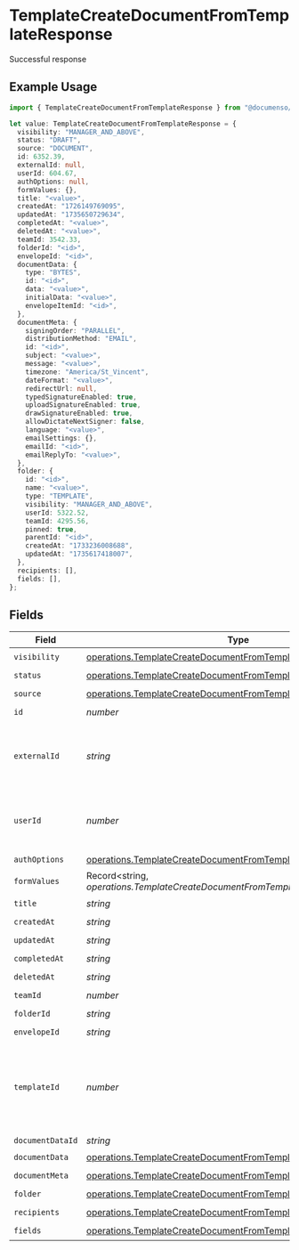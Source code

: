 # TemplateCreateDocumentFromTemplateResponse

Successful response

## Example Usage

```typescript
import { TemplateCreateDocumentFromTemplateResponse } from "@documenso/sdk-typescript/models/operations";

let value: TemplateCreateDocumentFromTemplateResponse = {
  visibility: "MANAGER_AND_ABOVE",
  status: "DRAFT",
  source: "DOCUMENT",
  id: 6352.39,
  externalId: null,
  userId: 604.67,
  authOptions: null,
  formValues: {},
  title: "<value>",
  createdAt: "1726149769095",
  updatedAt: "1735650729634",
  completedAt: "<value>",
  deletedAt: "<value>",
  teamId: 3542.33,
  folderId: "<id>",
  envelopeId: "<id>",
  documentData: {
    type: "BYTES",
    id: "<id>",
    data: "<value>",
    initialData: "<value>",
    envelopeItemId: "<id>",
  },
  documentMeta: {
    signingOrder: "PARALLEL",
    distributionMethod: "EMAIL",
    id: "<id>",
    subject: "<value>",
    message: "<value>",
    timezone: "America/St_Vincent",
    dateFormat: "<value>",
    redirectUrl: null,
    typedSignatureEnabled: true,
    uploadSignatureEnabled: true,
    drawSignatureEnabled: true,
    allowDictateNextSigner: false,
    language: "<value>",
    emailSettings: {},
    emailId: "<id>",
    emailReplyTo: "<value>",
  },
  folder: {
    id: "<id>",
    name: "<value>",
    type: "TEMPLATE",
    visibility: "MANAGER_AND_ABOVE",
    userId: 5322.52,
    teamId: 4295.56,
    pinned: true,
    parentId: "<id>",
    createdAt: "1733236008688",
    updatedAt: "1735617418007",
  },
  recipients: [],
  fields: [],
};
```

## Fields

| Field                                                                                                                                              | Type                                                                                                                                               | Required                                                                                                                                           | Description                                                                                                                                        |
| -------------------------------------------------------------------------------------------------------------------------------------------------- | -------------------------------------------------------------------------------------------------------------------------------------------------- | -------------------------------------------------------------------------------------------------------------------------------------------------- | -------------------------------------------------------------------------------------------------------------------------------------------------- |
| `visibility`                                                                                                                                       | [operations.TemplateCreateDocumentFromTemplateVisibility](../../models/operations/templatecreatedocumentfromtemplatevisibility.md)                 | :heavy_check_mark:                                                                                                                                 | N/A                                                                                                                                                |
| `status`                                                                                                                                           | [operations.TemplateCreateDocumentFromTemplateStatus](../../models/operations/templatecreatedocumentfromtemplatestatus.md)                         | :heavy_check_mark:                                                                                                                                 | N/A                                                                                                                                                |
| `source`                                                                                                                                           | [operations.TemplateCreateDocumentFromTemplateSource](../../models/operations/templatecreatedocumentfromtemplatesource.md)                         | :heavy_check_mark:                                                                                                                                 | N/A                                                                                                                                                |
| `id`                                                                                                                                               | *number*                                                                                                                                           | :heavy_check_mark:                                                                                                                                 | N/A                                                                                                                                                |
| `externalId`                                                                                                                                       | *string*                                                                                                                                           | :heavy_check_mark:                                                                                                                                 | A custom external ID you can use to identify the document.                                                                                         |
| `userId`                                                                                                                                           | *number*                                                                                                                                           | :heavy_check_mark:                                                                                                                                 | The ID of the user that created this document.                                                                                                     |
| `authOptions`                                                                                                                                      | [operations.TemplateCreateDocumentFromTemplateAuthOptions](../../models/operations/templatecreatedocumentfromtemplateauthoptions.md)               | :heavy_check_mark:                                                                                                                                 | N/A                                                                                                                                                |
| `formValues`                                                                                                                                       | Record<string, *operations.TemplateCreateDocumentFromTemplateFormValues*>                                                                          | :heavy_check_mark:                                                                                                                                 | N/A                                                                                                                                                |
| `title`                                                                                                                                            | *string*                                                                                                                                           | :heavy_check_mark:                                                                                                                                 | N/A                                                                                                                                                |
| `createdAt`                                                                                                                                        | *string*                                                                                                                                           | :heavy_check_mark:                                                                                                                                 | N/A                                                                                                                                                |
| `updatedAt`                                                                                                                                        | *string*                                                                                                                                           | :heavy_check_mark:                                                                                                                                 | N/A                                                                                                                                                |
| `completedAt`                                                                                                                                      | *string*                                                                                                                                           | :heavy_check_mark:                                                                                                                                 | N/A                                                                                                                                                |
| `deletedAt`                                                                                                                                        | *string*                                                                                                                                           | :heavy_check_mark:                                                                                                                                 | N/A                                                                                                                                                |
| `teamId`                                                                                                                                           | *number*                                                                                                                                           | :heavy_check_mark:                                                                                                                                 | N/A                                                                                                                                                |
| `folderId`                                                                                                                                         | *string*                                                                                                                                           | :heavy_check_mark:                                                                                                                                 | N/A                                                                                                                                                |
| `envelopeId`                                                                                                                                       | *string*                                                                                                                                           | :heavy_check_mark:                                                                                                                                 | N/A                                                                                                                                                |
| `templateId`                                                                                                                                       | *number*                                                                                                                                           | :heavy_minus_sign:                                                                                                                                 | The ID of the template that the document was created from, if any.                                                                                 |
| `documentDataId`                                                                                                                                   | *string*                                                                                                                                           | :heavy_minus_sign:                                                                                                                                 | N/A                                                                                                                                                |
| `documentData`                                                                                                                                     | [operations.TemplateCreateDocumentFromTemplateDocumentData](../../models/operations/templatecreatedocumentfromtemplatedocumentdata.md)             | :heavy_check_mark:                                                                                                                                 | N/A                                                                                                                                                |
| `documentMeta`                                                                                                                                     | [operations.TemplateCreateDocumentFromTemplateDocumentMeta](../../models/operations/templatecreatedocumentfromtemplatedocumentmeta.md)             | :heavy_check_mark:                                                                                                                                 | N/A                                                                                                                                                |
| `folder`                                                                                                                                           | [operations.TemplateCreateDocumentFromTemplateFolder](../../models/operations/templatecreatedocumentfromtemplatefolder.md)                         | :heavy_check_mark:                                                                                                                                 | N/A                                                                                                                                                |
| `recipients`                                                                                                                                       | [operations.TemplateCreateDocumentFromTemplateRecipientResponse](../../models/operations/templatecreatedocumentfromtemplaterecipientresponse.md)[] | :heavy_check_mark:                                                                                                                                 | N/A                                                                                                                                                |
| `fields`                                                                                                                                           | [operations.TemplateCreateDocumentFromTemplateField](../../models/operations/templatecreatedocumentfromtemplatefield.md)[]                         | :heavy_check_mark:                                                                                                                                 | N/A                                                                                                                                                |